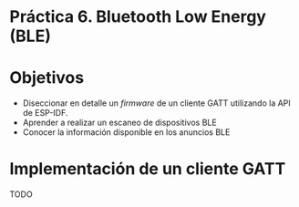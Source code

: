 # Práctica 6. Bluetooth Low Energy (BLE)

# Objetivos

* Diseccionar en detalle un *firmware* de un cliente GATT utilizando la API de ESP-IDF.
* Aprender a realizar un escaneo de dispositivos BLE
* Conocer la información disponible en los anuncios BLE

# Implementación de un cliente GATT

TODO

